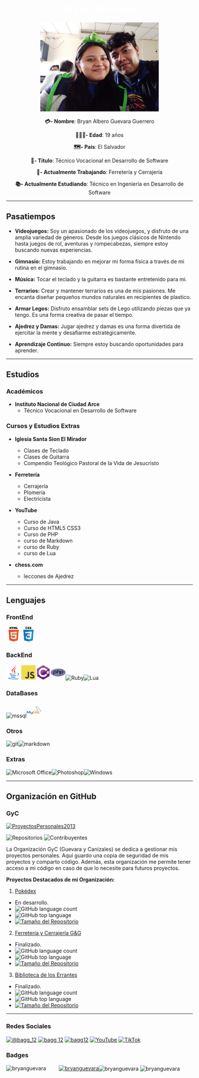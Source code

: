 <div align="center">
    <h1 style="color:white">Bryan Guevara</h1>
    <img src="https://github.com/BryanGuevara/BryanGuevara/blob/main/img/BryanGuevara.jpg" alt="Foto de Bryan con Belén" width="320" height="240" />
    <p><b>💳- Nombre</b>: Bryan Albero Guevara Guerrero</p>
    <p><b>🙍🏻‍♂️- Edad</b>: 19 años</p>
    <p><b>🗺- Pais</b>: El Salvador</p>
    <p><b>📃- Título</b>: Técnico Vocacional en Desarrollo de Software</p>
    <p><b>🦺- Actualmente Trabajando</b>: Ferretería y Cerrajería</p>
    <p><b>📚- Actualmente Estudiando</b>: Técnico en Ingeniería en Desarrollo de Software</p>
</div>

---

## Pasatiempos

- **Videojuegos:** Soy un apasionado de los videojuegos, y disfruto de una amplia variedad de géneros. Desde los juegos clásicos de Nintendo hasta juegos de rol, aventuras y rompecabezas, siempre estoy buscando nuevas experiencias.

-  **Gimnasio:** Estoy trabajando en mejorar mi forma física a través de mi rutina en el gimnasio.

- **Música:** Tocar el teclado y la guitarra es bastante entretenido para mi.

- **Terrarios:** Crear y mantener terrarios es una de mis pasiones. Me encanta diseñar pequeños mundos naturales en recipientes de plastico.

- **Armar Legos:** Disfruto ensamblar sets de Lego utilizando piezas que ya tengo. Es una forma creativa de pasar el tiempo.

- **Ajedrez y Damas:** Jugar ajedrez y damas es una forma divertida de ejercitar la mente y desafiarme estratégicamente.

- **Aprendizaje Continuo:** Siempre estoy buscando oportunidades para aprender. 

---

## Estudios

### Académicos

- **Instituto Nacional de Ciudad Arce**
  - Técnico Vocacional en Desarrollo de Software

### Cursos y Estudios Extras

- **Iglesia Santa Sion El Mirador**
  - Clases de Teclado
  - Clases de Guitarra
  - Compendio Teológico Pastoral de la Vida de Jesucristo

- **Ferretería**
  - Cerrajería
  - Plomería
  - Electricista

- **YouTube**
  - Curso de Java
  - Curso de HTML5 CSS3
  - Curso de PHP
  - curso de Markdown
  - curso de Ruby
  - curso de Lua
    
- **chess.com**
  - leccones de Ajedrez
---
## Lenguajes

### FrontEnd
<img src="https://raw.githubusercontent.com/devicons/devicon/master/icons/html5/html5-original-wordmark.svg" alt="html5" width="40" height="40"/><img src="https://raw.githubusercontent.com/devicons/devicon/master/icons/css3/css3-original-wordmark.svg" alt="css3" width="40" height="40"/>

### BackEnd
<img src="https://raw.githubusercontent.com/devicons/devicon/master/icons/java/java-original.svg" alt="java" width="40" height="40"/><img src="https://raw.githubusercontent.com/devicons/devicon/master/icons/javascript/javascript-original.svg" alt="javascript" width="40" height="40"/><img src="https://raw.githubusercontent.com/devicons/devicon/master/icons/csharp/csharp-original.svg" alt="csharp" width="40" height="40"/><img src="https://raw.githubusercontent.com/devicons/devicon/master/icons/php/php-original.svg" alt="php" width="40" height="40"/><img src="https://upload.wikimedia.org/wikipedia/commons/thumb/7/73/Ruby_logo.svg/1200px-Ruby_logo.svg.png" alt="Ruby" width="40" height="40"/><img src="https://upload.wikimedia.org/wikipedia/commons/thumb/c/cf/Lua-Logo.svg/600px-Lua-Logo.svg.png" alt="Lua" width="40" height="40"/>

### DataBases
<img src="https://www.svgrepo.com/show/303229/microsoft-sql-server-logo.svg" alt="mssql" width="40" height="40"/><img src="https://raw.githubusercontent.com/devicons/devicon/master/icons/mysql/mysql-original-wordmark.svg" alt="mysql" width="40" height="40"/>

### Otros
<img src="https://www.vectorlogo.zone/logos/git-scm/git-scm-icon.svg" alt="git" width="40" height="40"/><img src="https://logowik.com/content/uploads/images/markdown1678.logowik.com.webp" alt="markdown" width="40" height="40"/> 

### Extras
<img src="https://upload.wikimedia.org/wikipedia/commons/thumb/0/0c/Microsoft_Office_logo_%282013%E2%80%932019%29.svg/1728px-Microsoft_Office_logo_%282013%E2%80%932019%29.svg.png" alt="Microsoft Office" width="30" height="40"/><img src="https://1000marcas.net/wp-content/uploads/2020/01/Photoshop-Logo.png" alt="Photoshop" width="60" height="40"/><img src="https://logodownload.org/wp-content/uploads/2016/03/windows-10-logo-2.png" alt="Windows" width="30" height="40"/> 

---

## Organización en GitHub

### GyC

[![ProyectosPersonales2013](https://avatars.githubusercontent.com/u/143562368?s=200&v=4)](https://github.com/ProyectosPersonales2013)

![Repositorios](https://img.shields.io/badge/Repositorios-12-red)
![Contribuyentes](https://img.shields.io/badge/Miembros-2-blue)

La Organización GyC (Guevara y Canizales) se dedica a gestionar mis proyectos personales. Aquí guardo una copia de seguridad de mis proyectos y comparto código. Además, esta organización me permite tener acceso a mi código en caso de que lo necesite para futuros proyectos.

**Proyectos Destacados de mi Organización:**

1. [Pokédex](https://github.com/ProyectosPersonales2013/Pokedex)
   
  - En desarrollo.
  - ![GitHub language count](https://img.shields.io/github/languages/count/ProyectosPersonales2013/Pokedex)
  - ![GitHub top language](https://img.shields.io/github/languages/top/ProyectosPersonales2013/Pokedex)
  - [![Tamaño del Repositorio](https://img.shields.io/github/repo-size/ProyectosPersonales2013/Pokedex)](https://github.com/ProyectosPersonales2013/Pokedex)
  
2. [Ferretería y Cerrajería G&G](https://github.com/ProyectosPersonales2013/FerreteriayCerrajeriaGyG)

  - Finalizado.
  - ![GitHub language count](https://img.shields.io/github/languages/count/ProyectosPersonales2013/FerreteriayCerrajeriaGyG)
  - ![GitHub top language](https://img.shields.io/github/languages/top/ProyectosPersonales2013/FerreteriayCerrajeriaGyG)
  - [![Tamaño del Repositorio](https://img.shields.io/github/repo-size/ProyectosPersonales2013/FerreteriayCerrajeriaGyG)](https://github.com/ProyectosPersonales2013/FerreteriayCerrajeriaGyG)

  
3. [Biblioteca de los Errantes](https://github.com/ProyectosPersonales2013/BiblioteaDeLosErrantes)

  - Finalizado.
  - ![GitHub language count](https://img.shields.io/github/languages/count/ProyectosPersonales2013/BiblioteaDeLosErrantes)
  - ![GitHub top language](https://img.shields.io/github/languages/top/ProyectosPersonales2013/BiblioteaDeLosErrantes)
  - [![Tamaño del Repositorio](https://img.shields.io/github/repo-size/ProyectosPersonales2013/BiblioteaDeLosErrantes)](https://github.com/ProyectosPersonales2013/BiblioteaDeLosErrantes)
  
---

### Redes Sociales

<p>
    <a href="https://twitter.com/bagg_12" target="_blank"><img align="center" src="https://raw.githubusercontent.com/rahuldkjain/github-profile-readme-generator/master/src/images/icons/Social/twitter.svg" alt="@bagg_12" height="30" width="40" /></a>
    <a href="https://www.facebook.com/profile.php?id=100077415082943" target="_blank"><img align="center" src="https://raw.githubusercontent.com/rahuldkjain/github-profile-readme-generator/master/src/images/icons/Social/facebook.svg" alt="bagg 12" height="30" width="40" /></a>
    <a href="https://www.instagram.com/bagg_12" target="_blank"><img align="center" src="https://raw.githubusercontent.com/rahuldkjain/github-profile-readme-generator/master/src/images/icons/Social/instagram.svg" alt="bagg12" height="30" width="40" /></a>
    <a href="https://www.youtube.com/channel/UCT4op4CFVVmUhUOFmEUGQOg" target="_blank"><img align="center" src="https://raw.githubusercontent.com/rahuldkjain/github-profile-readme-generator/master/src/images/icons/Social/youtube.svg" alt="YouTube" height="30" width="40" /></a>
    <a href="https://www.tiktok.com/@bagg_12" target="_blank"><img align="center" src="https://cdn-icons-png.flaticon.com/256/3046/3046132.png" alt="TikTok" height="30" width="40" /></a>
</p>

### Badges

<p align="center"> 
<a href="https://github.com/ryo-ma/github-profile-trophy"><img src="https://github-profile-trophy.vercel.app/?username=bryanguevara&theme=onedark" alt="bryanguevara" /></a><img align="left" src="https://github-readme-stats.vercel.app/api/top-langs?username=bryanguevara&show_icons=true&locale=en&layout=compact&theme=onedark" alt="bryanguevara" /><img align="center" src="https://github-readme-stats.vercel.app/api?username=bryanguevara&show_icons=true&locale=en&theme=onedark" alt="bryanguevara" />
<img align="center" src="https://github-readme-streak-stats.herokuapp.com/?user=bryanguevara&theme=onedark" alt="bryanguevara" />
</p>
